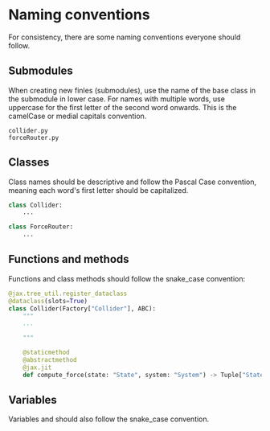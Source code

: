 # Naming conventions

For consistency, there are some naming conventions everyone should follow.

## Submodules

When creating new finles (submodules), use the name of the base class in the submodule in lower case. For names with multiple words, use uppercase for the first letter of the second word onwards. This is the camelCase or medial capitals convention.

```
collider.py
forceRouter.py
```

## Classes

Class names should be descriptive and follow the Pascal Case convention, meaning each word's first letter should be capitalized.

```python
class Collider:
    ...

class ForceRouter:
    ...
```

## Functions and methods

Functions and class methods should follow the snake_case convention:

```python
@jax.tree_util.register_dataclass
@dataclass(slots=True)
class Collider(Factory["Collider"], ABC):
    """
    ...

    """

    @staticmethod
    @abstractmethod
    @jax.jit
    def compute_force(state: "State", system: "System") -> Tuple["State", "System"]:
```

## Variables

Variables and should also follow the snake_case convention.